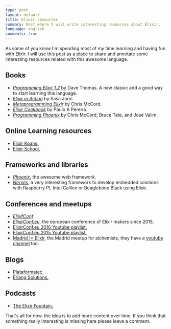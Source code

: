 ```yaml
---
type: post
layout: default
title: Elixir resources
summary: Post where I will write interesting resources about Elixir.
language: english
comments: true
---
```


As some of you know I'm spending most of my time learning and having fun with Elixir. I will use this post as a place to share and annotate some interesting resources related with this awesome language.

## Books

- [*Programming Elixir 1.2*](https://pragprog.com/book/elixir12/programming-elixir-1-2) by Dave Thomas. A new classic and a good way to start learning this language.
- [*Elixir in Action*](https://www.manning.com/books/elixir-in-action) by Saša Jurić.
- [*Metaprogramming Elixir*](https://pragprog.com/book/cmelixir/metaprogramming-elixir) by Chris McCord.
- [*Elixir Cookbook*](https://www.packtpub.com/application-development/elixir-cookbook) by Paulo A Pereira.
- [*Programming Phoenix*](https://pragprog.com/book/phoenix/programming-phoenix) by Chris McCord, Bruce Tate, and José Valim.

## Online Learning resources

- [Elixir Koans.](https://github.com/elixirkoans/elixir-koans)
- [Elixir School.](http://elixirschool.com)

## Frameworks and libraries

- [*Phoenix*](http://www.phoenixframework.org), the awesome web framework.
- [*Nerves*](http://nerves-project.org), a very interesting framework to develop embedded solutions with Raspberry PI, Intel Galileo or Beaglebone Black using Elixir.

## Conferences and meetups

- [*ElixifConf*](http://www.elixirconf.com)
- [*ElixirConf.eu*](http://www.elixirconf.eu), the european conference of Elixir makers since 2015.
 - [ElixirConf.eu 2016 Youtube playlist.](https://www.youtube.com/playlist?list=PLWbHc_FXPo2gB7HUE-2H61HAEyszAph3H)
 - [ElixirConf.eu 2015 Youtube playlist.](https://www.youtube.com/playlist?list=PLWbHc_FXPo2jBXpr1IjyUgJ7hNS1eTf7H)
- [Madrid |> Elixir](http://www.meetup.com/es-ES/Madrid-Elixir/), the Madrid meetup for alchemists, they have a [youtube channel](https://www.youtube.com/channel/UC9yYRwabRGjwb7Z5LCwRzfw) too.

## Blogs

- [Plataformatec.](http://blog.plataformatec.com.br/tag/elixir/)
- [Erlang Solutions.](https://www.erlang-solutions.com/blog.html)

## Podcasts

- [The Elixir Fountain.](http://www.elixirfountain.com)


That's all for now. the idea is to add more content over time. If you think that something really interesting is missing here please leave a comment.
